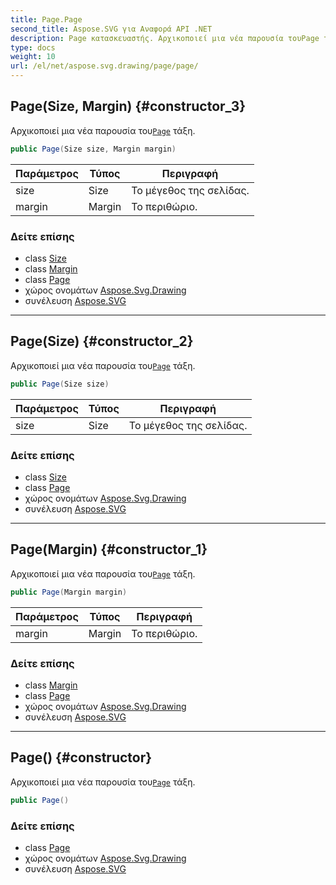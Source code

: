```yaml
---
title: Page.Page
second_title: Aspose.SVG για Αναφορά API .NET
description: Page κατασκευαστής. Αρχικοποιεί μια νέα παρουσία τουPage τάξη.
type: docs
weight: 10
url: /el/net/aspose.svg.drawing/page/page/
---
```

## Page(Size, Margin) {#constructor_3}

Αρχικοποιεί μια νέα παρουσία του[`Page`](../) τάξη.

```csharp
public Page(Size size, Margin margin)
```

| Παράμετρος | Τύπος | Περιγραφή |
| --- | --- | --- |
| size | Size | Το μέγεθος της σελίδας. |
| margin | Margin | Το περιθώριο. |

### Δείτε επίσης

* class [Size](../../size/)
* class [Margin](../../margin/)
* class [Page](../)
* χώρος ονομάτων [Aspose.Svg.Drawing](../../page/)
* συνέλευση [Aspose.SVG](../../../)

---

## Page(Size) {#constructor_2}

Αρχικοποιεί μια νέα παρουσία του[`Page`](../) τάξη.

```csharp
public Page(Size size)
```

| Παράμετρος | Τύπος | Περιγραφή |
| --- | --- | --- |
| size | Size | Το μέγεθος της σελίδας. |

### Δείτε επίσης

* class [Size](../../size/)
* class [Page](../)
* χώρος ονομάτων [Aspose.Svg.Drawing](../../page/)
* συνέλευση [Aspose.SVG](../../../)

---

## Page(Margin) {#constructor_1}

Αρχικοποιεί μια νέα παρουσία του[`Page`](../) τάξη.

```csharp
public Page(Margin margin)
```

| Παράμετρος | Τύπος | Περιγραφή |
| --- | --- | --- |
| margin | Margin | Το περιθώριο. |

### Δείτε επίσης

* class [Margin](../../margin/)
* class [Page](../)
* χώρος ονομάτων [Aspose.Svg.Drawing](../../page/)
* συνέλευση [Aspose.SVG](../../../)

---

## Page() {#constructor}

Αρχικοποιεί μια νέα παρουσία του[`Page`](../) τάξη.

```csharp
public Page()
```

### Δείτε επίσης

* class [Page](../)
* χώρος ονομάτων [Aspose.Svg.Drawing](../../page/)
* συνέλευση [Aspose.SVG](../../../)


